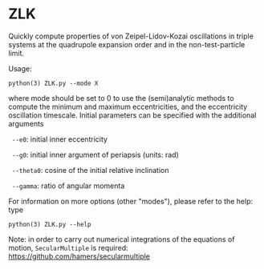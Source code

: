 # ZLK
Quickly compute properties of von Zeipel-Lidov-Kozai oscillations in triple systems at the quadrupole expansion order and in the non-test-particle limit.

Usage: 

`python(3) ZLK.py --mode X`

where mode should be set to 0 to use the (semi)analytic methods to compute the minimum and maximum eccentricities, and the eccentricity oscillation timescale. Initial parameters can be specified with the additional arguments

` --e0`: initial inner eccentricity

` --g0`: initial inner argument of periapsis (units: rad)

` --theta0`: cosine of the initial relative inclination

` --gamma`: ratio of angular momenta

For information on more options (other "modes"), please refer to the help: type 

`python(3) ZLK.py --help`

Note: in order to carry out numerical integrations of the equations of motion, `SecularMultiple` is required: https://github.com/hamers/secularmultiple
